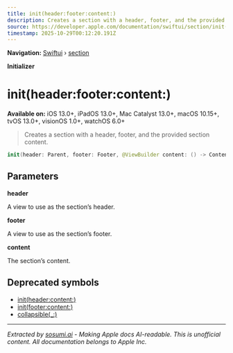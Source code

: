 ```yaml
---
title: init(header:footer:content:)
description: Creates a section with a header, footer, and the provided section content.
source: https://developer.apple.com/documentation/swiftui/section/init(header:footer:content:)
timestamp: 2025-10-29T00:12:20.191Z
---
```


**Navigation:** [Swiftui](/documentation/swiftui) › [section](/documentation/swiftui/section)

**Initializer**

# init(header:footer:content:)

**Available on:** iOS 13.0+, iPadOS 13.0+, Mac Catalyst 13.0+, macOS 10.15+, tvOS 13.0+, visionOS 1.0+, watchOS 6.0+

> Creates a section with a header, footer, and the provided section content.

```swift
init(header: Parent, footer: Footer, @ViewBuilder content: () -> Content)
```

## Parameters

**header**

A view to use as the section’s header.



**footer**

A view to use as the section’s footer.



**content**

The section’s content.



## Deprecated symbols

- [init(header:content:)](/documentation/swiftui/section/init(header:content:))
- [init(footer:content:)](/documentation/swiftui/section/init(footer:content:))
- [collapsible(_:)](/documentation/swiftui/section/collapsible(_:))

---

*Extracted by [sosumi.ai](https://sosumi.ai) - Making Apple docs AI-readable.*
*This is unofficial content. All documentation belongs to Apple Inc.*
